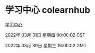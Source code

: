 # 学习中心 colearnhub
[学习中心](http://59.174.25.134:56308/colearnhub/)

2022年 03月 31日 星期四 00:00:02 CST

2022年 03月 30日 星期三 16:00:02 GMT
